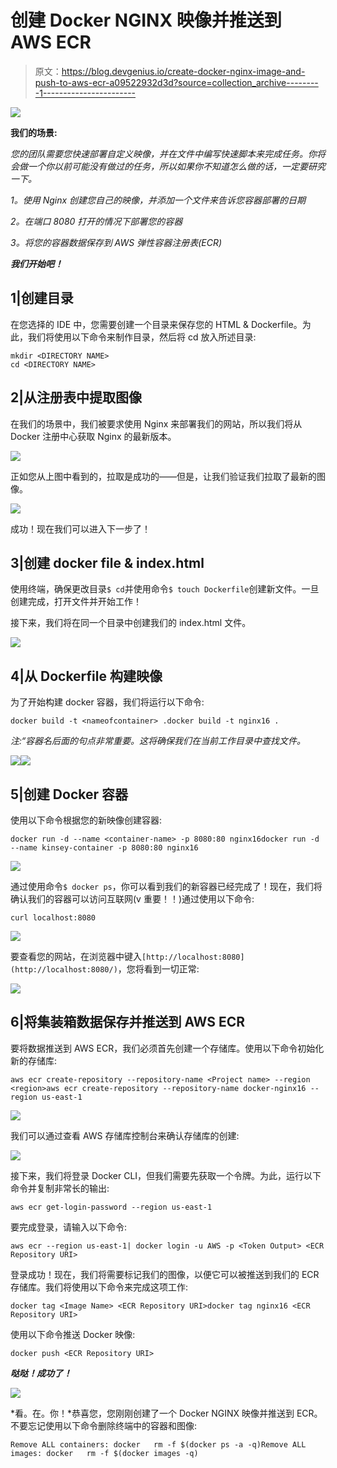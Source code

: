 # 创建 Docker NGINX 映像并推送到 AWS ECR

> 原文：<https://blog.devgenius.io/create-docker-nginx-image-and-push-to-aws-ecr-a09522932d3d?source=collection_archive---------1----------------------->

![](img/e6d7e216e881e5e3df1c658f74b6914d.png)

**我们的场景:**

*您的团队需要您快速部署自定义映像，并在文件中编写快速脚本来完成任务。你将会做一个你以前可能没有做过的任务，所以如果你不知道怎么做的话，一定要研究一下。*

*1。使用 Nginx 创建您自己的映像，并添加一个文件来告诉您容器部署的日期*

*2。在端口 8080 打开的情况下部署您的容器*

*3。将您的容器数据保存到 AWS 弹性容器注册表(ECR)*

***我们开始吧！***

## 1|创建目录

在您选择的 IDE 中，您需要创建一个目录来保存您的 HTML & Dockerfile。为此，我们将使用以下命令来制作目录，然后将 cd 放入所述目录:

```
mkdir <DIRECTORY NAME>
cd <DIRECTORY NAME>
```

## 2|从注册表中提取图像

在我们的场景中，我们被要求使用 Nginx 来部署我们的网站，所以我们将从 Docker 注册中心获取 Nginx 的最新版本。

![](img/cf8014635ab54f12889269f616756dd4.png)

正如您从上图中看到的，拉取是成功的——但是，让我们验证我们拉取了最新的图像。

![](img/e4c074378b71f33d568a1eb224c6b1b9.png)

成功！现在我们可以进入下一步了！

## 3|创建 docker file & index.html

使用终端，确保更改目录`$ cd`并使用命令`$ touch Dockerfile`创建新文件。一旦创建完成，打开文件并开始工作！

接下来，我们将在同一个目录中创建我们的 index.html 文件。

![](img/086c17cce18825b0b4f0fe8597193014.png)

## 4|从 Dockerfile 构建映像

为了开始构建 docker 容器，我们将运行以下命令:

```
docker build -t <nameofcontainer> .docker build -t nginx16 .
```

*注:“容器名后面的句点非常重要。这将确保我们在当前工作目录中查找文件。*

![](img/4df2e751486296959676cbf44b3bb601.png)![](img/ba5aa35fa77b61d53e8af844dd5378ce.png)

## 5|创建 Docker 容器

使用以下命令根据您的新映像创建容器:

```
docker run -d --name <container-name> -p 8080:80 nginx16docker run -d --name kinsey-container -p 8080:80 nginx16
```

![](img/c209360ab4aacf73d4975f068af46172.png)

通过使用命令`$ docker ps`，你可以看到我们的新容器已经完成了！现在，我们将确认我们的容器可以访问互联网(v 重要！！)通过使用以下命令:

```
curl localhost:8080
```

![](img/8fae9a1e0f098aaa00bc643db6a33bb0.png)

要查看您的网站，在浏览器中键入`[http://localhost:8080](http://localhost:8080/)`，您将看到一切正常:

![](img/99c33fd7d5f2443f49af18d4850fa32e.png)

## 6|将集装箱数据保存并推送到 AWS ECR

要将数据推送到 AWS ECR，我们必须首先创建一个存储库。使用以下命令初始化新的存储库:

```
aws ecr create-repository --repository-name <Project name> --region <region>aws ecr create-repository --repository-name docker-nginx16 --region us-east-1
```

![](img/74f7f0170d85ae4fa4c67e26b6f1d1e4.png)

我们可以通过查看 AWS 存储库控制台来确认存储库的创建:

![](img/cbd7d835ea75c760ee651d06164a75b8.png)

接下来，我们将登录 Docker CLI，但我们需要先获取一个令牌。为此，运行以下命令并复制非常长的输出:

```
aws ecr get-login-password --region us-east-1
```

要完成登录，请输入以下命令:

```
aws ecr --region us-east-1| docker login -u AWS -p <Token Output> <ECR Repository URI>
```

登录成功！现在，我们将需要标记我们的图像，以便它可以被推送到我们的 ECR 存储库。我们将使用以下命令来完成这项工作:

```
docker tag <Image Name> <ECR Repository URI>docker tag nginx16 <ECR Repository URI>
```

使用以下命令推送 Docker 映像:

```
docker push <ECR Repository URI>
```

***哒哒！成功了！***

![](img/27dadcef3ed77d3c6c382e7a204c5950.png)

*看。在。你！*恭喜您，您刚刚创建了一个 Docker NGINX 映像并推送到 ECR。不要忘记使用以下命令删除终端中的容器和图像:

```
Remove ALL containers: docker   rm -f $(docker ps -a -q)Remove ALL images: docker   rm -f $(docker images -q)
```
